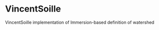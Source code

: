 VincentSoille
=============

VincentSoille implementation of Immersion-based definition of watershed
